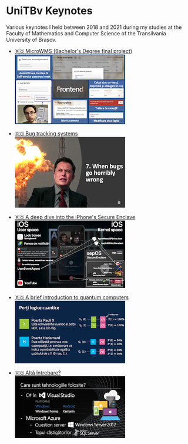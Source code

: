 # UniTBv Keynotes
Various keynotes I held between 2018 and 2021 during my studies at the Faculty of Mathematics and Computer Science of the Transilvania University of Brașov.

- [🇷🇴 MicroWMS (Bachelor's Degree final project)](./Keynotes/MicroWMS.pdf)<br>
![MicroWMS](./README/microwms.png)

- [🇷🇴 Bug tracking systems](./Keynotes/Sisteme%20de%20bug%20tracking.pdf)<br>
![Bug tracking systems](./README/bug_tracking_systems.png)

- [🇷🇴 A deep dive into the iPhone's Secure Enclave](./Keynotes/Secure%20Enclave.pdf)<br>
![Secure Enclave](./README/secure_enclave.png)

- [🇷🇴 A brief introduction to quantum computers](./Keynotes/Calculatoare%20cuantice.pdf)<br>
![Quantum computers](./README/quantum_computers.png)

- [🇷🇴 Altă întrebare?](./Keynotes/Alta%20intrebare.pdf)<br>
![Altă întrebare?](./README/alta_intrebare.png)
